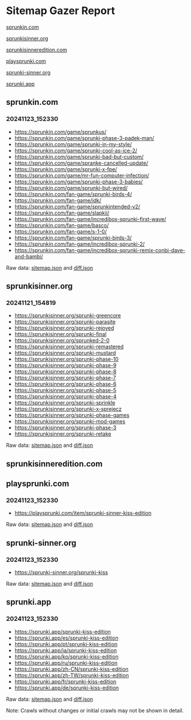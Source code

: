 # Sitemap Gazer Report

[sprunkin.com](#sprunkincom)

[sprunkisinner.org](#sprunkisinnerorg)

[sprunkisinneredition.com](#sprunkisinnereditioncom)

[playsprunki.com](#playsprunkicom)

[sprunki-sinner.org](#sprunki-sinnerorg)

[sprunki.app](#sprunkiapp)

## sprunkin.com

### 20241123_152330

- https://sprunkin.com/game/sprunkus/
- https://sprunkin.com/game/sprunki-phase-3-padek-man/
- https://sprunkin.com/game/sprunki-in-my-style/
- https://sprunkin.com/game/sprunki-cool-as-ice-2/
- https://sprunkin.com/game/sprunki-bad-but-custom/
- https://sprunkin.com/game/spranke-cancelled-update/
- https://sprunkin.com/game/sprunki-x-fpe/
- https://sprunkin.com/game/mr-fun-computer-infection/
- https://sprunkin.com/game/sprunki-phase-3-babies/
- https://sprunkin.com/game/sprunki-but-wired/
- https://sprunkin.com/fan-game/sprunki-birds-4/
- https://sprunkin.com/fan-game/idk/
- https://sprunkin.com/fan-game/sprunkintended-v2/
- https://sprunkin.com/fan-game/slapkii/
- https://sprunkin.com/fan-game/incredibox-sprunki-first-wave/
- https://sprunkin.com/fan-game/basco/
- https://sprunkin.com/fan-game/s-1-0/
- https://sprunkin.com/fan-game/sprunki-birds-3/
- https://sprunkin.com/fan-game/incredibox-sprunki-2/
- https://sprunkin.com/fan-game/incredibox-sprunki-remix-conbi-dave-and-bambi/

Raw data: [sitemap.json](./data/sprunkin.com/20241123_152330/sitemap.json) and [diff.json](./data/sprunkin.com/20241123_152330/diff.json)

## sprunkisinner.org

### 20241121_154819

- https://sprunkisinner.org/sprunki-greencore
- https://sprunkisinner.org/sprunki-parasite
- https://sprunkisinner.org/sprunki-rejoyed
- https://sprunkisinner.org/sprunki-final
- https://sprunkisinner.org/sprunked-2-0
- https://sprunkisinner.org/sprunki-remastered
- https://sprunkisinner.org/sprunki-mustard
- https://sprunkisinner.org/sprunki-phase-10
- https://sprunkisinner.org/sprunki-phase-9
- https://sprunkisinner.org/sprunki-phase-8
- https://sprunkisinner.org/sprunki-phase-7
- https://sprunkisinner.org/sprunki-phase-6
- https://sprunkisinner.org/sprunki-phase-5
- https://sprunkisinner.org/sprunki-phase-4
- https://sprunkisinner.org/sprunki-sprinkle
- https://sprunkisinner.org/sprunki-x-sprejecz
- https://sprunkisinner.org/sprunki-phase-games
- https://sprunkisinner.org/sprunki-mod-games
- https://sprunkisinner.org/sprunki-phase-3
- https://sprunkisinner.org/sprunki-retake

Raw data: [sitemap.json](./data/sprunkisinner.org/20241121_154819/sitemap.json) and [diff.json](./data/sprunkisinner.org/20241121_154819/diff.json)

## sprunkisinneredition.com

## playsprunki.com

### 20241123_152330

- https://playsprunki.com/item/sprunki-sinner-kiss-edition

Raw data: [sitemap.json](./data/playsprunki.com/20241123_152330/sitemap.json) and [diff.json](./data/playsprunki.com/20241123_152330/diff.json)

## sprunki-sinner.org

### 20241123_152330

- https://sprunki-sinner.org/sprunki-kiss

Raw data: [sitemap.json](./data/sprunki-sinner.org/20241123_152330/sitemap.json) and [diff.json](./data/sprunki-sinner.org/20241123_152330/diff.json)

## sprunki.app

### 20241123_152330

- https://sprunki.app/sprunki-kiss-edition
- https://sprunki.app/es/sprunki-kiss-edition
- https://sprunki.app/pt/sprunki-kiss-edition
- https://sprunki.app/ja/sprunki-kiss-edition
- https://sprunki.app/ko/sprunki-kiss-edition
- https://sprunki.app/ru/sprunki-kiss-edition
- https://sprunki.app/zh-CN/sprunki-kiss-edition
- https://sprunki.app/zh-TW/sprunki-kiss-edition
- https://sprunki.app/fr/sprunki-kiss-edition
- https://sprunki.app/de/sprunki-kiss-edition

Raw data: [sitemap.json](./data/sprunki.app/20241123_152330/sitemap.json) and [diff.json](./data/sprunki.app/20241123_152330/diff.json)


Note: Crawls without changes or initial crawls may not be shown in detail.
